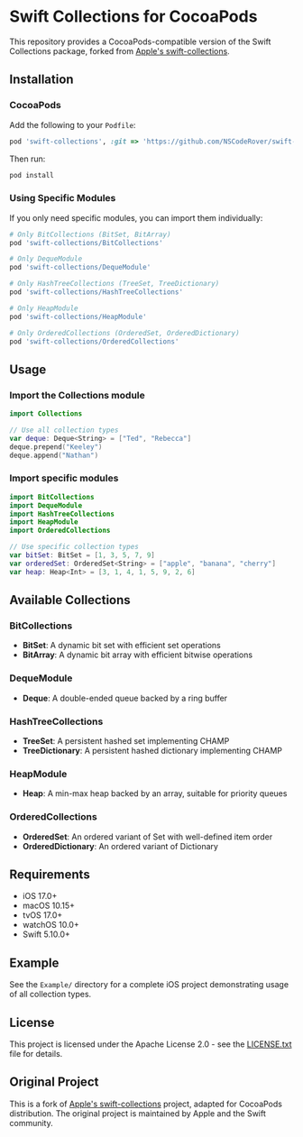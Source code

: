 # Swift Collections for CocoaPods

This repository provides a CocoaPods-compatible version of the Swift Collections package, forked from [Apple's swift-collections](https://github.com/apple/swift-collections).

## Installation

### CocoaPods

Add the following to your `Podfile`:

```ruby
pod 'swift-collections', :git => 'https://github.com/NSCodeRover/swift-collections.git', :tag => '1.2.0'
```

Then run:
```bash
pod install
```

### Using Specific Modules

If you only need specific modules, you can import them individually:

```ruby
# Only BitCollections (BitSet, BitArray)
pod 'swift-collections/BitCollections'

# Only DequeModule
pod 'swift-collections/DequeModule'

# Only HashTreeCollections (TreeSet, TreeDictionary)
pod 'swift-collections/HashTreeCollections'

# Only HeapModule
pod 'swift-collections/HeapModule'

# Only OrderedCollections (OrderedSet, OrderedDictionary)
pod 'swift-collections/OrderedCollections'
```

## Usage

### Import the Collections module

```swift
import Collections

// Use all collection types
var deque: Deque<String> = ["Ted", "Rebecca"]
deque.prepend("Keeley")
deque.append("Nathan")
```

### Import specific modules

```swift
import BitCollections
import DequeModule
import HashTreeCollections
import HeapModule
import OrderedCollections

// Use specific collection types
var bitSet: BitSet = [1, 3, 5, 7, 9]
var orderedSet: OrderedSet<String> = ["apple", "banana", "cherry"]
var heap: Heap<Int> = [3, 1, 4, 1, 5, 9, 2, 6]
```

## Available Collections

### BitCollections
- **BitSet**: A dynamic bit set with efficient set operations
- **BitArray**: A dynamic bit array with efficient bitwise operations

### DequeModule
- **Deque**: A double-ended queue backed by a ring buffer

### HashTreeCollections
- **TreeSet**: A persistent hashed set implementing CHAMP
- **TreeDictionary**: A persistent hashed dictionary implementing CHAMP

### HeapModule
- **Heap**: A min-max heap backed by an array, suitable for priority queues

### OrderedCollections
- **OrderedSet**: An ordered variant of Set with well-defined item order
- **OrderedDictionary**: An ordered variant of Dictionary

## Requirements

- iOS 17.0+
- macOS 10.15+
- tvOS 17.0+
- watchOS 10.0+
- Swift 5.10.0+

## Example

See the `Example/` directory for a complete iOS project demonstrating usage of all collection types.

## License

This project is licensed under the Apache License 2.0 - see the [LICENSE.txt](LICENSE.txt) file for details.

## Original Project

This is a fork of [Apple's swift-collections](https://github.com/apple/swift-collections) project, adapted for CocoaPods distribution. The original project is maintained by Apple and the Swift community. 